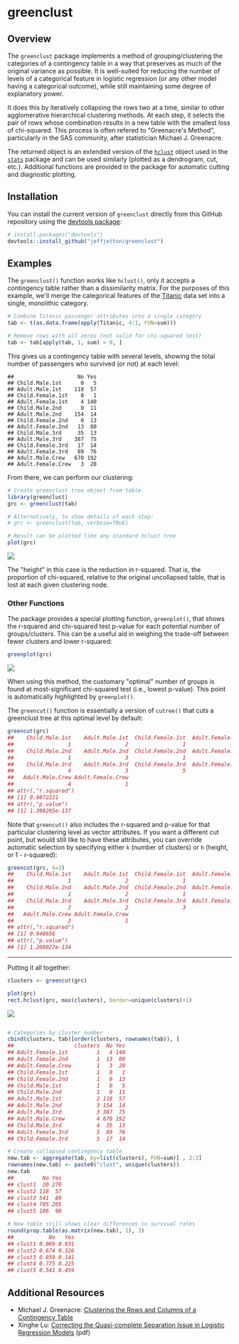 
<!-- README.md is generated from README.Rmd. Please edit that file -->
greenclust
==========

Overview
--------

The `greenclust` package implements a method of grouping/clustering the categories of a contingency table in a way that preserves as much of the original variance as possible. It is well-suited for reducing the number of levels of a categorical feature in logistic regression (or any other model having a categorical outcome), while still maintaining some degree of explanatory power.

It does this by iteratively collapsing the rows two at a time, similar to other agglomerative hierarchical clustering methods. At each step, it selects the pair of rows whose combination results in a new table with the smallest loss of chi-squared. This process is often refered to "Greenacre's Method", particularly in the SAS community, after statistician Michael J. Greenacre.

The returned object is an extended version of the [`hclust`](https://stat.ethz.ch/R-manual/R-devel/library/stats/html/hclust.html) object used in the [`stats`](https://stat.ethz.ch/R-manual/R-devel/library/stats/html/stats-package.html) package and can be used similarly (plotted as a dendrogram, cut, etc.). Additional functions are provided in the package for automatic cutting and diagnostic plotting.

Installation
------------

You can install the current version of `greenclust` directly from this GitHub repository using the [devtools package](https://www.rstudio.com/products/rpackages/devtools/):

``` r
# install.packages("devtools")
devtools::install_github("jeffjetton/greenclust")
```

Examples
--------

The `greenclust()` function works like `hclust()`, only it accepts a contingency table rather than a dissimilarity matrix. For the purposes of this example, we'll merge the categorical features of the [Titanic](https://stat.ethz.ch/R-manual/R-devel/library/datasets/html/Titanic.html) data set into a single, monolithic category.

``` r
# Combine Titanic passenger attributes into a single category
tab <- t(as.data.frame(apply(Titanic, 4:1, FUN=sum)))

# Remove rows with all zeros (not valid for chi-squared test)
tab <- tab[apply(tab, 1, sum) > 0, ]
```

This gives us a contingency table with several levels, showing the total number of passengers who survived (or not) at each level:

    ##                    No Yes
    ## Child.Male.1st      0   5
    ## Adult.Male.1st    118  57
    ## Child.Female.1st    0   1
    ## Adult.Female.1st    4 140
    ## Child.Male.2nd      0  11
    ## Adult.Male.2nd    154  14
    ## Child.Female.2nd    0  13
    ## Adult.Female.2nd   13  80
    ## Child.Male.3rd     35  13
    ## Adult.Male.3rd    387  75
    ## Child.Female.3rd   17  14
    ## Adult.Female.3rd   89  76
    ## Adult.Male.Crew   670 192
    ## Adult.Female.Crew   3  20

From there, we can perform our clustering:

``` r
# Create greenclust tree object from table
library(greenclust)
grc <- greenclust(tab)

# Alternatively, to show details of each step:
# grc <- greenclust(tab, verbose=TRUE)

# Result can be plotted like any standard hclust tree
plot(grc)
```

![](man/figures/README-example_clusterplot_1-1.png)

The "height" in this case is the reduction in r-squared. That is, the proportion of chi-squared, relative to the original uncollapsed table, that is lost at each given clustering node.

### Other Functions

The package provides a special plotting function, `greenplot()`, that shows the r-squared and chi-squared test p-value for each potential number of groups/clusters. This can be a useful aid in weighing the trade-off between fewer clusters and lower r-squared:

``` r
greenplot(grc)
```

![](man/figures/README-example_greenplot-1.png)

When using this method, the customary "optimal" number of groups is found at most-significant chi-squared test (i.e., lowest p-value). This point is automatically highlighted by `greenplot()`.

The `greencut()` function is essentially a version of `cutree()` that cuts a greenclust tree at this optimal level by default:

``` r
greencut(grc)
##    Child.Male.1st    Adult.Male.1st  Child.Female.1st  Adult.Female.1st 
##                 1                 2                 1                 1 
##    Child.Male.2nd    Adult.Male.2nd  Child.Female.2nd  Adult.Female.2nd 
##                 1                 3                 1                 1 
##    Child.Male.3rd    Adult.Male.3rd  Child.Female.3rd  Adult.Female.3rd 
##                 4                 3                 5                 5 
##   Adult.Male.Crew Adult.Female.Crew 
##                 4                 1 
## attr(,"r.squared")
## [1] 0.9872221
## attr(,"p.value")
## [1] 1.398205e-137
```

Note that `greencut()` also includes the r-squared and p-value for that particular clustering level as vector attributes. If you want a different cut point, but would still like to have these attributes, you can override automatic selection by specifying either `k` (number of clusters) or `h` (height, or 1 - r-squared):

``` r
greencut(grc, k=3)
##    Child.Male.1st    Adult.Male.1st  Child.Female.1st  Adult.Female.1st 
##                 1                 2                 1                 1 
##    Child.Male.2nd    Adult.Male.2nd  Child.Female.2nd  Adult.Female.2nd 
##                 1                 2                 1                 1 
##    Child.Male.3rd    Adult.Male.3rd  Child.Female.3rd  Adult.Female.3rd 
##                 2                 2                 3                 3 
##   Adult.Male.Crew Adult.Female.Crew 
##                 2                 1 
## attr(,"r.squared")
## [1] 0.948656
## attr(,"p.value")
## [1] 1.208027e-134
```

------------------------------------------------------------------------

Putting it all together:

``` r
clusters <- greencut(grc)

plot(grc)
rect.hclust(grc, max(clusters), border=unique(clusters)+1)
```

![](man/figures/README-example_clusterplot2-1.png)

``` r

# Categories by cluster number
cbind(clusters, tab)[order(clusters, rownames(tab)), ]
##                   clusters  No Yes
## Adult.Female.1st         1   4 140
## Adult.Female.2nd         1  13  80
## Adult.Female.Crew        1   3  20
## Child.Female.1st         1   0   1
## Child.Female.2nd         1   0  13
## Child.Male.1st           1   0   5
## Child.Male.2nd           1   0  11
## Adult.Male.1st           2 118  57
## Adult.Male.2nd           3 154  14
## Adult.Male.3rd           3 387  75
## Adult.Male.Crew          4 670 192
## Child.Male.3rd           4  35  13
## Adult.Female.3rd         5  89  76
## Child.Female.3rd         5  17  14

# Create collapsed contingency table
new.tab <- aggregate(tab, by=list(clusters), FUN=sum)[ , 2:3]
rownames(new.tab) <- paste0("clust", unique(clusters))
new.tab
##         No Yes
## clust1  20 270
## clust2 118  57
## clust3 541  89
## clust4 705 205
## clust5 106  90

# New table still shows clear differences in survival rates
round(prop.table(as.matrix(new.tab), 1), 3)
##           No   Yes
## clust1 0.069 0.931
## clust2 0.674 0.326
## clust3 0.859 0.141
## clust4 0.775 0.225
## clust5 0.541 0.459
```

Additional Resources
--------------------

-   Michael J. Greenacre: [Clustering the Rows and Columns of a Contingency Table](https://doi.org/10.1007/BF01901670)
-   Xinghe Lu: [Correcting the Quasi-complete Separation Issue in Logistic Regression Models](https://pdfs.semanticscholar.org/bbb0/2b26cf6a1628b27ddef70a83b92962d6dce2.pdf) (pdf)
